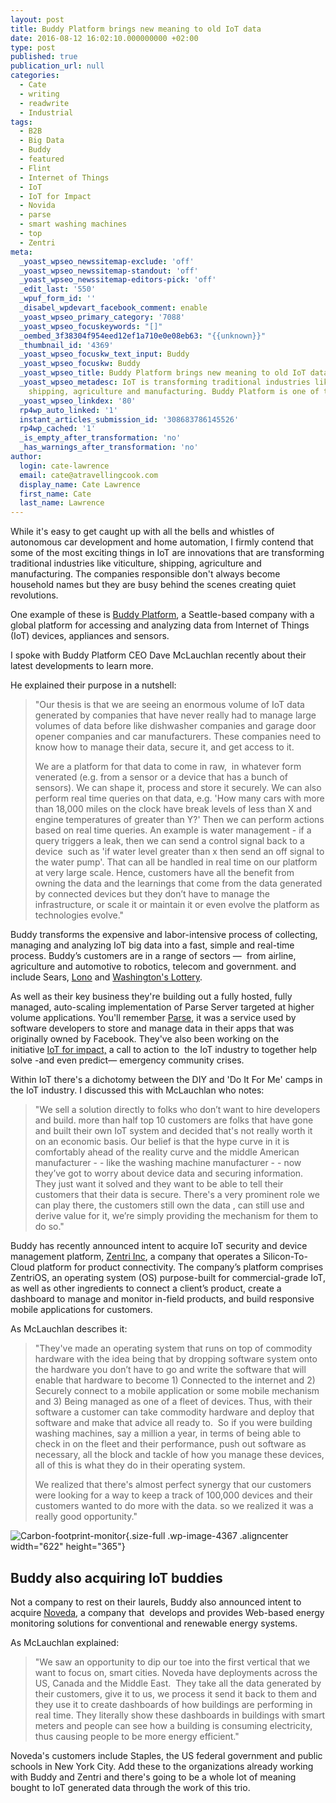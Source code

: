 ```yaml
---
layout: post
title: Buddy Platform brings new meaning to old IoT data
date: 2016-08-12 16:02:10.000000000 +02:00
type: post
published: true
publication_url: null
categories:
  - Cate
  - writing
  - readwrite
  - Industrial
tags:
  - B2B
  - Big Data
  - Buddy
  - featured
  - Flint
  - Internet of Things
  - IoT
  - IoT for Impact
  - Novida
  - parse
  - smart washing machines
  - top
  - Zentri
meta:
  _yoast_wpseo_newssitemap-exclude: 'off'
  _yoast_wpseo_newssitemap-standout: 'off'
  _yoast_wpseo_newssitemap-editors-pick: 'off'
  _edit_last: '550'
  _wpuf_form_id: ''
  _disabel_wpdevart_facebook_comment: enable
  _yoast_wpseo_primary_category: '7088'
  _yoast_wpseo_focuskeywords: "[]"
  _oembed_3f38304f954eed12ef1a710e0e08eb63: "{{unknown}}"
  _thumbnail_id: '4369'
  _yoast_wpseo_focuskw_text_input: Buddy
  _yoast_wpseo_focuskw: Buddy
  _yoast_wpseo_title: Buddy Platform brings new meaning to old IoT data
  _yoast_wpseo_metadesc: IoT is transforming traditional industries like viticulture,
    shipping, agriculture and manufacturing. Buddy Platform is one of those new players.
  _yoast_wpseo_linkdex: '80'
  rp4wp_auto_linked: '1'
  instant_articles_submission_id: '308683786145526'
  rp4wp_cached: '1'
  _is_empty_after_transformation: 'no'
  _has_warnings_after_transformation: 'no'
author:
  login: cate-lawrence
  email: cate@atravellingcook.com
  display_name: Cate Lawrence
  first_name: Cate
  last_name: Lawrence
---
```

While it's easy to get caught up with all the bells and whistles of
autonomous car development and home automation, I firmly contend that
some of the most exciting things in IoT are innovations that are
transforming traditional industries like viticulture, shipping,
agriculture and manufacturing. The companies responsible don't always
become household names but they are busy behind the scenes creating
quiet revolutions.

One example of these is [Buddy Platform](https://buddy.com/), a
Seattle-based company with a global platform for accessing and analyzing
data from Internet of Things (IoT) devices, appliances and sensors.

I spoke with Buddy Platform CEO Dave McLauchlan recently about their
latest developments to learn more.

He explained their purpose in a nutshell:

> "Our thesis is that we are seeing an enormous volume of IoT data
> generated by companies that have never really had to manage large
> volumes of data before like dishwasher companies and garage door
> opener companies and car manufacturers. These companies need to know
> how to manage their data, secure it, and get access to it.
>
> We are a platform for that data to come in raw,  in whatever form
> venerated (e.g. from a sensor or a device that has a bunch of
> sensors). We can shape it, process and store it securely. We can also
> perform real time queries on that data, e.g. 'How many cars with more
> than 18,000 miles on the clock have break levels of less than X and
> engine temperatures of greater than Y?' Then we can perform actions
> based on real time queries. An example is water management - if a
> query triggers a leak, then we can send a control signal back to a
> device  such as 'if water level greater than x then send an off signal
> to the water pump'. That can all be handled in real time on our
> platform at very large scale. Hence, customers have all the benefit
> from owning the data and the learnings that come from the data
> generated by connected devices but they don’t have to manage the
> infrastructure, or scale it or maintain it or even evolve the platform
> as technologies evolve."

Buddy transforms the expensive and labor-intensive process of
collecting, managing and analyzing IoT big data into a fast, simple and
real-time process. Buddy’s customers are in a range of sectors —  from
airline, agriculture and automotive to robotics, telecom and government.
and include Sears, [Lono](https://lono.io/) and [Washington's
Lottery](http://www.walottery.com/).

As well as their key business they're building out a fully hosted, fully
managed, auto-scaling implementation of Parse Server targeted at higher
volume applications. You'll remember [Parse](https://parse.com/), it was
a service used by software developers to store and manage data in their
apps that was originally owned by Facebook. They've also been working on
the initiative [IoT for
impact,](https://readwrite.com/2016/04/20/buddy-iot-impact-solve-flint-water-crisis-il4/) a
call to action to  the IoT industry to together help solve -and even
predict— emergency community crises.

Within IoT there's a dichotomy between the DIY and 'Do It For Me' camps
in the IoT industry. I discussed this with McLauchlan who notes:

> "We sell a solution directly to folks who don’t want to hire
> developers and build. more than half top 10 customers are folks that
> have gone and built their own IoT system and decided that's not really
> worth it on an economic basis. Our belief is that the hype curve in it
> is comfortably ahead of the reality curve and the middle American
> manufacturer - - like the washing machine manufacturer - - now they’ve
> got to worry about device data and securing information. They just
> want it solved and they want to be able to tell their customers that
> their data is secure. There's a very prominent role we can play there,
> the customers still own the data , can still use and derive value for
> it, we’re simply providing the mechanism for them to do so."

Buddy has recently announced intent to acquire IoT security and device
management platform, [Zentri Inc](https://www.zentri.com/), a company
that operates a Silicon-To-Cloud platform for product connectivity. The
company’s platform comprises ZentriOS, an operating system (OS)
purpose-built for commercial-grade IoT, as well as other ingredients to
connect a client’s product, create a dashboard to manage and monitor
in-field products, and build responsive mobile applications for
customers.

As McLauchlan describes it:

> "They've made an operating system that runs on top of commodity
> hardware with the idea being that by dropping software system onto the
> hardware you don’t have to go and write the software that will enable
> that hardware to become 1) Connected to the internet and 2) Securely
> connect to a mobile application or some mobile mechanism and 3) Being
> managed as one of a fleet of devices. Thus, with their software a
> customer can take commodity hardware and deploy that software and make
> that advice all ready to.  So if you were building washing machines,
> say a million a year, in terms of being able to check in on the fleet
> and their performance, push out software as necessary, all the block
> and tackle of how you manage these devices, all of this is what they
> do in their operating system.
>
> We realized that there's almost perfect synergy that our customers
> were looking for a way to keep a track of 100,000 devices and their
> customers wanted to do more with the data. so we realized it was a
> really good opportunity."

![Carbon-footprint-monitor](rw-import/Carbon-footprint-monitor.jpg){.size-full
.wp-image-4367 .aligncenter width="622" height="365"}

Buddy also acquiring IoT buddies
--------------------------------

Not a company to rest on their laurels, Buddy also announced intent to
acquire [Noveda](http://www.noveda.com/smart-buildings), a company
that  develops and provides Web-based energy monitoring solutions for
conventional and renewable energy systems.

As McLauchlan explained:

> "We saw an opportunity to dip our toe into the first vertical that we
> want to focus on, smart cities. Noveda have deployments across the US,
> Canada and the Middle East.  They take all the data generated by their
> customers, give it to us, we process it send it back to them and they
> use it to create dashboards of how buildings are performing in real
> time. They literally show these dashboards in buildings with smart
> meters and people can see how a building is consuming electricity,
> thus causing people to be more energy efficient."

Noveda's customers include Staples, the US federal government and public
schools in New York City. Add these to the organizations already working
with Buddy and Zentri and there's going to be a whole lot of meaning
bought to IoT generated data through the work of this trio.
